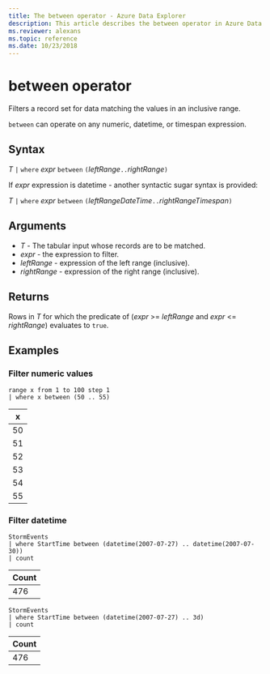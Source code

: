 ```yaml
---
title: The between operator - Azure Data Explorer
description: This article describes the between operator in Azure Data Explorer.
ms.reviewer: alexans
ms.topic: reference
ms.date: 10/23/2018
---
```

# between operator

Filters a record set for data matching the values in an inclusive range.

`between` can operate on any numeric, datetime, or timespan expression.

## Syntax

*T* `|` `where` *expr* `between` `(`*leftRange*` .. `*rightRange*`)`

If *expr* expression is datetime - another syntactic sugar syntax is provided:

*T* `|` `where` *expr* `between` `(`*leftRangeDateTime*` .. `*rightRangeTimespan*`)`

## Arguments

* *T* - The tabular input whose records are to be matched.
* *expr* - the expression to filter.
* *leftRange* - expression of the left range (inclusive).
* *rightRange* - expression of the right range (inclusive).

## Returns

Rows in *T* for which the predicate of (*expr* >= *leftRange* and *expr* <= *rightRange*) evaluates to `true`.

## Examples

### Filter numeric values

<!-- csl: https://help.kusto.windows.net/Samples -->
```kusto
range x from 1 to 100 step 1
| where x between (50 .. 55)
```

|x|
|---|
|50|
|51|
|52|
|53|
|54|
|55|

### Filter datetime

<!-- csl: https://help.kusto.windows.net/Samples -->
```kusto
StormEvents
| where StartTime between (datetime(2007-07-27) .. datetime(2007-07-30))
| count
```

|Count|
|---|
|476|

<!-- csl: https://help.kusto.windows.net/Samples -->
```kusto
StormEvents
| where StartTime between (datetime(2007-07-27) .. 3d)
| count
```

|Count|
|---|
|476|
